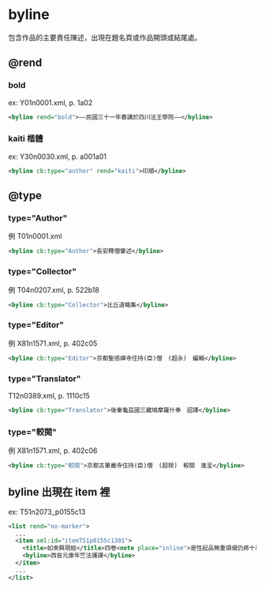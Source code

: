 # byline

包含作品的主要責任陳述，出現在題名頁或作品開頭或結尾處。

## @rend

### bold

ex: Y01n0001.xml, p. 1a02

```xml
<byline rend="bold">——民國三十一年春講於四川法王學院——</byline>
```
### kaiti 楷體

ex: Y30n0030.xml, p. a001a01

```xml
<byline cb:type="author" rend="kaiti">印順</byline>
```

## @type

### type="Author"

例 T01n0001.xml

```xml
<byline cb:type="Author">長安釋僧肇述</byline>
```

### type="Collector"

例 T04n0207.xml, p. 522b18

```xml
<byline cb:type="Collector">比丘道略集</byline>
```

### type="Editor"

例 X81n1571.xml, p. 402c05

```xml
<byline cb:type="Editor">京都聖感禪寺住持(臣)僧　(超永)　編輯</byline>
```

### type="Translator"

T12n0389.xml, p. 1110c15

```xml
<byline cb:type="Translator">後秦龜茲國三藏鳩摩羅什奉　詔譯</byline>
```

### type="較閱"

例 X81n1571.xml, p. 402c06

```xml
<byline cb:type="較閱">京都古華嚴寺住持(臣)僧　(超揆)　較閱　進呈</byline>
```

## byline 出現在 item 裡

ex: T51n2073_p0155c13

```xml
<list rend="no-marker">
  ...
  <item xml:id="itemT51p0155c1301">
    <title>如來興現經</title>四卷<note place="inline">是性起品無重頌偈仍將十忍品次後編之亦不題也</note>
    <byline>西晉元康年竺法護譯</byline>
  </item>
  ...
</list>
```
